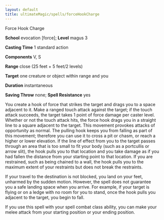 ```yaml
---
layout: default
title: ultimateMagic/spells/forceHookCharge
---
```

Force Hook Charge

**School** evocation [force]; **Level** magus 3

**Casting Time** 1 standard action

**Components** V, S

**Range** close (25 feet + 5 feet/2 levels)

**Target** one creature or object within range and you

**Duration** instantaneous

**Saving Throw** none; **Spell Resistance** yes

You create a hook of force that strikes the target and drags you to a space adjacent to it. Make a ranged touch attack against the target; if the touch attack succeeds, the target takes 1 point of force damage per caster level. Whether or not the touch attack hits, the force hook drags you in a straight line to a square adjacent to the target. This movement provokes attacks of opportunity as normal. The pulling hook keeps you from falling as part of this movement; therefore you can use it to cross a pit or chasm, or reach a higher or lower elevation. If the line of effect from you to the target passes through an area that is too small to fit your body (such as a portcullis or arrow slit), the hook pulls you to that location and you take damage as if you had fallen the distance from your starting point to that location. If you are restrained, such as being chained to a wall, the hook pulls you to the maximum extent of your restraints but does not break the restraints.

If your travel to the destination is not blocked, you land on your feet, unharmed by the sudden motion. However, the spell does not guarantee you a safe landing space when you arrive. For example, if your target is flying or on a ledge with no room for you to stand, once the hook pulls you adjacent to the target, you begin to fall.

If you use this spell with your spell combat class ability, you can make your melee attack from your starting position or your ending position.

